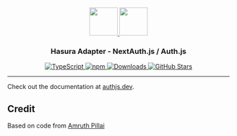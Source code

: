 <p align="center">
  <br/>
  <a href="https://authjs.dev" target="_blank">
    <img height="64px" src="https://authjs.dev/img/logo-sm.png" />
  </a>
  <a href="https://hasura.io" target="_blank">
    <img height="64px" src="https://authjs.dev/img/adapters/hasura.svg"/>
  </a>
  <h3 align="center"><b>Hasura Adapter</b> - NextAuth.js / Auth.js</a></h3>
  <p align="center" style="align: center;">
    <a href="https://npm.im/@oneum-io/hasura-adapter">
      <img src="https://img.shields.io/badge/TypeScript-blue?style=flat-square" alt="TypeScript" />
    </a>
    <a href="https://npm.im/@oneum-io/hasura-adapter">
      <img alt="npm" src="https://img.shields.io/npm/v/@oneum-io/hasura-adapter?color=green&label=@oneum-io/hasura-adapter&style=flat-square">
    </a>
    <a href="https://www.npmtrends.com/@oneum-io/hasura-adapter">
      <img src="https://img.shields.io/npm/dm/@oneum-io/hasura-adapter?label=%20downloads&style=flat-square" alt="Downloads" />
    </a>
    <a href="https://github.com/nextauthjs/next-auth/stargazers">
      <img src="https://img.shields.io/github/stars/nextauthjs/next-auth?style=flat-square" alt="GitHub Stars" />
    </a>
  </p>
</p>

---

Check out the documentation at [authjs.dev](https://authjs.dev/reference/adapter/hasura).

## Credit

Based on code from [Amruth Pillai](https://github.com/AmruthPillai)
